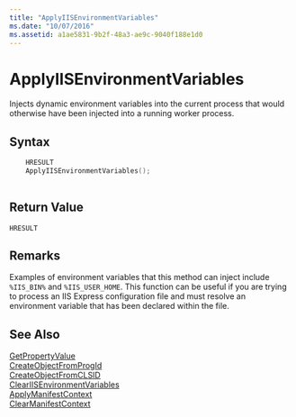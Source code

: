 ```yaml
---
title: "ApplyIISEnvironmentVariables"
ms.date: "10/07/2016"
ms.assetid: a1ae5831-9b2f-48a3-ae9c-9040f188e1d0
---
```

# ApplyIISEnvironmentVariables
Injects dynamic environment variables into the current process that would otherwise have been injected into a running worker process.  
  
## Syntax  
  
```cpp  
    HRESULT  
    ApplyIISEnvironmentVariables();  
  
```  
  
## Return Value  
 `HRESULT`  
  
## Remarks  
 Examples of environment variables that this method can inject include `%IIS_BIN%` and `%IIS_USER_HOME`. This function can be useful if you are trying to process an IIS Express configuration file and must resolve an environment variable that has been declared within the file.  
  
## See Also  
 [GetPropertyValue](../../extensions/express-api-reference/getpropertyvalue.md)   
 [CreateObjectFromProgId](../../extensions/express-api-reference/createobjectfromprogid.md)   
 [CreateObjectFromCLSID](../../extensions/express-api-reference/createobjectfromclsid.md)   
 [ClearIISEnvironmentVariables](../../extensions/express-api-reference/cleariisenvironmentvariables.md)   
 [ApplyManifestContext](../../extensions/express-api-reference/applymanifestcontext.md)   
 [ClearManifestContext](../../extensions/express-api-reference/clearmanifestcontext.md)
